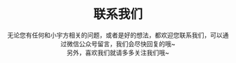 ---
title : "联系我们"
subtitle : "无论您有任何和小宇方相关的问题，或者是好的想法，都欢迎您联系我们，可以通过微信公众号留言，我们会尽快回复的哦~
<br>
另外，喜欢我们就请多多关注我们哦~"
contactItem:
# contact Item loop
  - title : "联系人：梁经理"
    icon : "ti-headphone-alt" # themify icon pack : https://themify.me/themify-icons
    list:
      - listItem : "177 1735 4212"
        
    # contact Item loop
  - title : "微信公众号"
    icon : "ti-email" # themify icon pack : https://themify.me/themify-icons
    list:
      - listItem : "sututech"
        
    # contact Item loop
  - title : "地址"
    icon : "ti-location-pin" # themify icon pack : https://themify.me/themify-icons
    list:
      - listItem : "上海市杨浦区国康路100号上海国际设计中心2202 【近地铁10号线“同济大学”站5号口】"
---